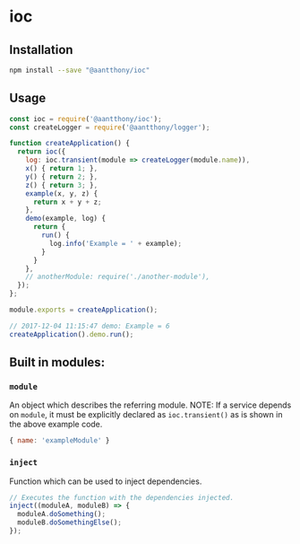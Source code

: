 # ioc


## Installation

```sh
npm install --save "@aantthony/ioc"
```

## Usage

```js
const ioc = require('@aantthony/ioc');
const createLogger = require('@aantthony/logger');

function createApplication() {
  return ioc({
    log: ioc.transient(module => createLogger(module.name)),
    x() { return 1; },
    y() { return 2; },
    z() { return 3; },
    example(x, y, z) {
      return x + y + z;
    },
    demo(example, log) {
      return {
        run() {
          log.info('Example = ' + example);
        }
      }
    },
    // anotherModule: require('./another-module'),
  });
};

module.exports = createApplication();

// 2017-12-04 11:15:47 demo: Example = 6
createApplication().demo.run();
```

## Built in modules:

### `module`
An object which describes the referring module.
NOTE: If a service depends on `module`, it must be explicitly declared as `ioc.transient()` as is shown in the above example code.
```js
{ name: 'exampleModule' }
```

### `inject`
Function which can be used to inject dependencies.

```js
// Executes the function with the dependencies injected.
inject((moduleA, moduleB) => {
  moduleA.doSomething();
  moduleB.doSomethingElse();
});
```
